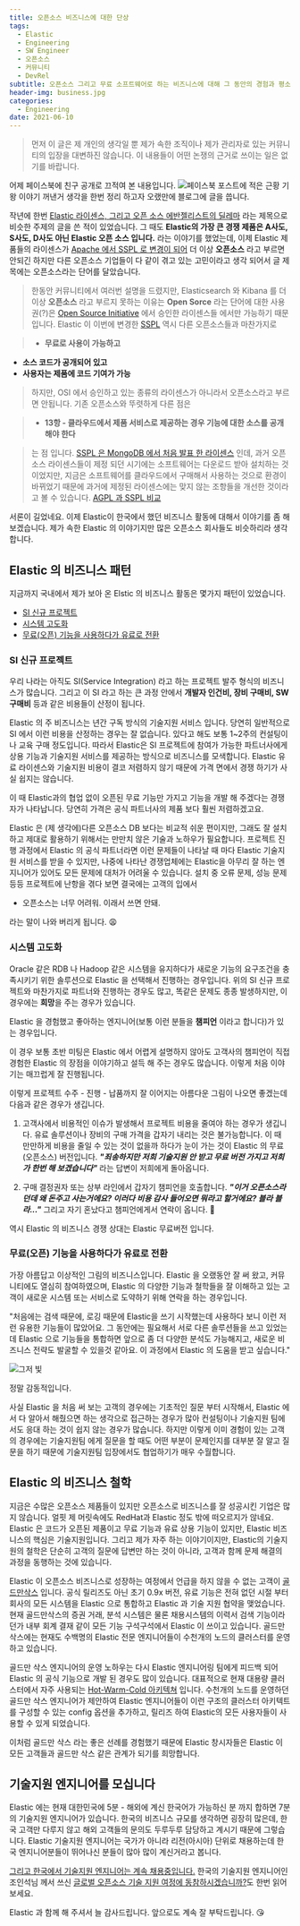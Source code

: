 ```yaml
---
title: 오픈소스 비즈니스에 대한 단상
tags:
  - Elastic
  - Engineering
  - SW Engineer
  - 오픈소스
  - 커뮤니티
  - DevRel
subtitle: 오픈소스 그리고 무료 소프트웨어로 하는 비즈니스에 대해 그 동안의 경험과 평소 생각을 끄적여보았습니다.
header-img: business.jpg
categories:
  - Engineering
date: 2021-06-10
---
```


> 먼저 이 글은 제 개인의 생각일 뿐 제가 속한 조직이나 제가 관리자로 있는 커뮤니티의 입장을 대변하진 않습니다. 이 내용들이 어떤 논쟁의 근거로 쓰이는 일은 없기를 바랍니다.

어제 페이스북에 친구 공개로 끄적여 본 내용입니다.
![페이스북 포스트에 적은 근황](fb-post-about-oss.png)
기왕 이야기 꺼낸거 생각을 한번 정리 하고자 오랬만에 블로그에 글을 씁니다.

작년에 한번 [Elastic 라이센스, 그리고 오픈 소스 에반젤리스트의 딜레마](/2020/06/2020-06-elastic-devrel) 라는 제목으로 비슷한 주제의 글을 쓴 적이 있었습니다. 그 때도 **Elastic의 가장 큰 경쟁 제품은 A사도, S사도, D사도 아닌 Elastic 오픈 소스 입니다.** 라는 이야기를 했었는데, 이제 Elastic 제품들의 라이센스가 [Apache 에서 SSPL 로 변경이 되어](https://www.elastic.co/kr/pricing/faq/licensing) 더 이상 **오픈소스** 라고 부르면 안되긴 하지만 다른 오픈소스 기업들이 다 같이 겪고 있는 고민이라고 생각 되어서 글 제목에는 오픈소스라는 단어를 달았습니다.

> 한동안 커뮤니티에서 여러번 설명을 드렸지만, Elasticsearch 와 Kibana 를 더 이상 **오픈소스** 라고 부르지 못하는 이유는 **Open Sorce** 라는 단어에 대한 사용권(?)은 [Open Source Initiative](https://opensource.org) 에서 승인한 라이센스들 에서만 가능하기 때문입니다. Elastic 이 이번에 변경한 [SSPL](https://www.elastic.co/kr/blog/elastic-license-v2) 역시 다른 오픈소스들과 마찬가지로

>- **무료로 사용이 가능하고**
- **소스 코드가 공개되어 있고**
- **사용자는 제품에 코드 기여가 가능**

> 하지만, OSI 에서 승인하고 있는 종류의 라이센스가 아니라서 오픈소스라고 부르면 안됩니다. 기존 오픈소스와 뚜렷하게 다른 점은

>- **13항 - 클라우드에서 제품 서비스로 제공하는 경우 기능에 대한 소스를 공개해야 한다**

> 는 점 입니다. [SSPL 은 MongoDB 에서 처음 발표 한 라이센스](https://www.mongodb.com/licensing/server-side-public-license) 인데, 과거 오픈소스 라이센스들이 제정 되던 시기에는 소프트웨어는 다운로드 받아 설치하는 것 이었지만, 지금은 소프트웨어를 클라우드에서 구매해서 사용하는 것으로 환경이 바뀌었기 때문에 과거에 제정된 라이센스에는 맞지 않는 조항들을 개선한 것이라고 볼 수 있습니다. [AGPL 과 SSPL 비교](https://webassets.mongodb.com/_com_assets/legal/SSPL-compared-to-AGPL.pdf)

서론이 길었네요. 이제 Elastic이 한국에서 했던 비즈니스 활동에 대해서 이야기를 좀 해 보겠습니다. 제가 속한 Elastic 의 이야기지만 많은 오픈소스 회사들도 비슷하리라 생각합니다.

## Elastic 의 비즈니스 패턴

지금까지 국내에서 제가 보아 온 Elstic 의 비즈니스 활동은 몇가지 패턴이 있었습니다.

- [SI 신규 프로젝트](#SI-신규-프로젝트)
- [시스템 고도화](#시스템-고도화)
- [무료(오픈) 기능을 사용하다가 유료로 전환](#무료-오픈-기능을-사용하다가-유료로-전환)

### SI 신규 프로젝트
우리 나라는 아직도 SI(Service Integration) 라고 하는 프로젝트 발주 형식의 비즈니스가 많습니다. 그리고 이 SI 라고 하는 큰 과정 안에서 **개발자 인건비, 장비 구매비, SW 구매비** 등과 같은 비용들이 산정이 됩니다.

Elastic 의 주 비즈니스는 년간 구독 방식의 기술지원 서비스 입니다. 당연히 일반적으로 SI 에서 이런 비용을 산정하는 경우는 잘 없습니다. 있다고 해도 보통 1~2주의 컨설팅이나 교육 구매 정도입니다. 따라서 Elastic은 SI 프로젝트에 참여가 가능한 파트너사에게 상용 기능과 기술지원 서비스를 제공하는 방식으로 비즈니스를 모색합니다. Elastic 유료 라이센스와 기술지원 비용이 결코 저렴하지 않기 때문에 가격 면에서 경쟁 하기가 사실 쉽지는 않습니다.

이 때 Elastic과의 협업 없이 오픈된 무료 기능만 가지고 기능을 개발 해 주겠다는 경쟁자가 나타납니다. 당연히 가격은 공식 파트너사의 제품 보다 훨씬 저렴하겠고요.

Elastic 은 (제 생각에)다른 오픈소스 DB 보다는 비교적 쉬운 편이지만, 그래도 잘 설치하고 제대로 활용하기 위해서는 만만치 않은 기술과 노하우가 필요합니다. 프로젝트 진행 과정에서 Elastic 의 공식 파트너라면 이런 문제들이 나타날 때 마다 Elastic 기술지원 서비스를 받을 수 있지만, 나중에 나타난 경쟁업체에는 Elastic을 아무리 잘 하는 엔지니어가 있어도 모든 문제에 대처가 어려울 수 있습니다. 설치 중 오류 문제, 성능 문제 등등 프로젝트에 난항을 겪다 보면 결국에는 고객의 입에서

- 오픈소스는 너무 어려워. 이래서 쓰면 안돼.

라는 말이 나와 버리게 됩니다. 😩

### 시스템 고도화
Oracle 같은 RDB 나 Hadoop 같은 시스템을 유지하다가 새로운 기능의 요구조건을 충족시키기 위한 솔루션으로 Elastic 을 선택해서 진행하는 경우입니다. 위의 SI 신규 프로젝트와 마찬가지로 파트너와 진행하는 경우도 많고, 똑같은 문제도 종종 발생하지만, 이 경우에는 **희망**을 주는 경우가 있습니다.

Elastic 을 경험했고 좋아하는 엔지니어(보통 이런 분들을 **챔피언** 이라고 합니다)가 있는 경우입니다.

이 경우 보통 초반 미팅은 Elastic 에서 어렵게 설명하지 않아도 고객사의 챔피언이 직접 경험한 Elastic 의 장점을 이야기하고 설득 해 주는 경우도 많습니다. 이렇게 처음 이야기는 매끄럽게 잘 진행됩니다.

이렇게 프로젝트 수주 - 진행 - 납품까지 잘 이어지는 아름다운 그림이 나오면 좋겠는데 다음과 같은 경우가 생깁니다.

1. 고객사에서 비용적인 이슈가 발생해서 프로젝트 비용을 줄여야 하는 경우가 생깁니다. 유료 솔루션이나 장비의 구매 가격을 갑자기 내리는 것은 불가능합니다. 이 때 만만하게 비용을 줄일 수 있는 것이 없을까 하다가 눈이 가는 것이 Elastic 의 무료(오픈소스) 버전입니다.
***"죄송하지만 저희 기술지원 안 받고 무료 버전 가지고 저희가 한번 해 보겠습니다"***
라는 답변이 저희에게 돌아옵니다.

2. 구매 결정권자 또는 상부 라인에서 갑자기 챔피언을 호출합니다.
***"이거 오픈소스라던데 왜 돈주고 사는거에요? 이러다 비용 감사 들어오면 뭐라고 할거에요? 블라 블라..."***
그리고 자기 혼났다고 챔피언에게서 연락이 옵니다. 🥺

역시 Elastic 의 비즈니스 경쟁 상대는 Elastic 무료버전 입니다.

### 무료(오픈) 기능을 사용하다가 유료로 전환

가장 아름답고 이상적인 그림의 비즈니스입니다. Elastic 을 오랬동안 잘 써 왔고, 커뮤니티에도 열심히 참여하였으며, Elastic 의 다양한 기능과 철학들을 잘 이해하고 있는 고객이 새로운 시스템 또는 서비스로 도약하기 위해 연락을 하는 경우입니다.

"처음에는 검색 때문에, 로깅 때문에 Elastic을 쓰기 시작했는데 사용하다 보니 이런 저런 유용한 기능들이 많았어요. 그 동안에는 필요해서 서로 다른 솔루션들을 쓰고 있었는데 Elastic 으로 기능들을 통합하면 앞으로 좀 더 다양한 분석도 가능해지고, 새로운 비즈니스 전략도 발굴할 수 있을것 같아요. 이 과정에서 Elastic 의 도움을 받고 싶습니다."

![그저 빛](jjangu.jpg)

정말 감동적입니다. 

사실 Elastic 을 처음 써 보는 고객의 경우에는 기초적인 질문 부터 시작해서, Elastic 에서 다 알아서 해줬으면 하는 생각으로 접근하는 경우가 많아 컨설팅이나 기술지원 팀에서도 응대 하는 것이 쉽지 않는 경우가 많습니다. 하지만 이렇게 이미 경험이 있는 고객의 경우에는 기술지원팀 에게 질문을 할 때도 어떤 부분이 문제인지를 대부분 잘 알고 질문을 하기 때문에 기술지원팀 입장에서도 협업하기가 매우 수월합니다.

## Elastic 의 비즈니스 철학

지금은 수많은 오픈소스 제품들이 있지만 오픈소스로 비즈니스를 잘 성공시킨 기업은 많지 않습니다. 얼핏 제 머릿속에도 RedHat과 Elastic 정도 밖에 떠오르지가 않네요. Elastic 은 코드가 오픈된 제품이고 무료 기능과 유료 상용 기능이 있지만, Elastic 비즈니스의 핵심은 기술지원입니다. 그리고 제가 자주 하는 이야기이지만, Elastic의 기술지원의 철학은 단순히 고객의 질문에 답변만 하는 것이 아니라, 고객과 함께 문제 해결의 과정을 동행하는 것에 있습니다.

Elastic 이 오픈소스 비즈니스로 성장하는 여정에서 언급을 하지 않을 수 없는 고객이 [골드만삭스](https://www.elastic.co/kr/videos/open-source-technology-elasticsearch-at-goldman-sachs) 입니다. 공식 릴리즈도 아닌 초기 0.9x 버전, 유료 기능은 전혀 없던 시절 부터 회사의 모든 시스템을 Elastic 으로 통합하고 Elastic 과 기술 지원 협약을 맺었습니다. 현재 골드만삭스의 증권 거래, 분석 시스템은 물론 채용시스템의 이력서 검색 기능이라던가 내부 회계 결재 같이 모든 기능 구석구석에서 Elastic 이 쓰이고 있습니다. 골드만 삭스에는 현재도 수백명의 Elastic 전문 엔지니어들이 수천개의 노드의 클러스터를 운영하고 있습니다.

골드만 삭스 엔지니어의 운영 노하우는 다시 Elastic 엔지니어링 팀에게 피드백 되어 Elastic 의 공식 기능으로 개발 된 경우도 많이 있습니다. 대표적으로 현재 대용량 클러스터에서 자주 사용되는 [Hot-Warm-Cold 아키텍쳐](https://www.elastic.co/kr/blog/implementing-hot-warm-cold-in-elasticsearch-with-index-lifecycle-management) 입니다. 수천개의 노드를 운영하던 골드만 삭스 엔지니어가 제안하여 Elastic 엔지니어들이 이런 구조의 클러스터 아키텍트를 구성할 수 있는 config 옵션을 추가하고, 릴리즈 하여 Elastic의 모든 사용자들이 사용할 수 있게 되었습니다.

이처럼 골드만 삭스 라는 좋은 선례를 경험했기 때문에 Elastic 창시자들은 Elastic 이 모든 고객들과 골드만 삭스 같은 관계가 되기를 희망합니다.

## 기술지원 엔지니어를 모십니다

Elastic 에는 현재 대한민국에 5분 - 해외에 계신 한국어가 가능하신 분 까지 합하면 7분의 기술지원 엔지니어가 있습니다. 한국의 비즈니스 규모를 생각하면 굉장히 많은데, 한국 고객만 다루지 않고 해외 고객들의 문의도 두루두루 담당하고 계시기 때문에 그렇습니다. Elastic 기술지원 엔지니어는 국가가 아니라 리전(아시아) 단위로 채용하는데 한국 엔지니어분들이 뛰어나신 분들이 많아 많이 계신거라고 봅니다.

[그리고 한국에서 기술지원 엔지니어는 계속 채용중입니다.](https://jobs.elastic.co/jobs/support/distributed-apj/support-engineer-korean-speaking/2426932) 한국의 기술지원 엔지니어인 조인석님 께서 쓰신 [글로벌 오픈소스 기술 지원 여정에 동참하시겠습니까?](https://brunch.co.kr/@insuk/54)도 한번 읽어보세요.

Elastic 과 함께 해 주셔서 늘 감사드립니다. 앞으로도 계속 잘 부탁드립니다. 😘